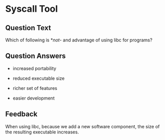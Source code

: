 # Syscall Tool

## Question Text

Which of following is **not*- and advantage of using libc for programs?

## Question Answers

- increased portability

+ reduced executable size

- richer set of features

- easier development

## Feedback

When using libc, because we add a new software component, the size of the resulting executable increases.
